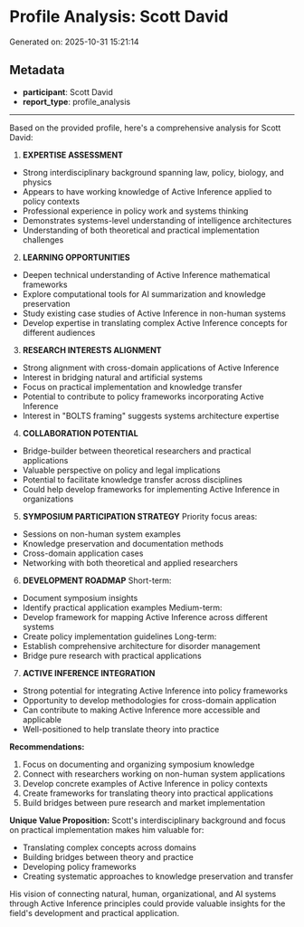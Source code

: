 # Profile Analysis: Scott David

Generated on: 2025-10-31 15:21:14

## Metadata

- **participant**: Scott David
- **report_type**: profile_analysis

---

Based on the provided profile, here's a comprehensive analysis for Scott David:

1. **EXPERTISE ASSESSMENT**
- Strong interdisciplinary background spanning law, policy, biology, and physics
- Appears to have working knowledge of Active Inference applied to policy contexts
- Professional experience in policy work and systems thinking
- Demonstrates systems-level understanding of intelligence architectures
- Understanding of both theoretical and practical implementation challenges

2. **LEARNING OPPORTUNITIES**
- Deepen technical understanding of Active Inference mathematical frameworks
- Explore computational tools for AI summarization and knowledge preservation
- Study existing case studies of Active Inference in non-human systems
- Develop expertise in translating complex Active Inference concepts for different audiences

3. **RESEARCH INTERESTS ALIGNMENT**
- Strong alignment with cross-domain applications of Active Inference
- Interest in bridging natural and artificial systems
- Focus on practical implementation and knowledge transfer
- Potential to contribute to policy frameworks incorporating Active Inference
- Interest in "BOLTS framing" suggests systems architecture expertise

4. **COLLABORATION POTENTIAL**
- Bridge-builder between theoretical researchers and practical applications
- Valuable perspective on policy and legal implications
- Potential to facilitate knowledge transfer across disciplines
- Could help develop frameworks for implementing Active Inference in organizations

5. **SYMPOSIUM PARTICIPATION STRATEGY**
Priority focus areas:
- Sessions on non-human system examples
- Knowledge preservation and documentation methods
- Cross-domain application cases
- Networking with both theoretical and applied researchers

6. **DEVELOPMENT ROADMAP**
Short-term:
- Document symposium insights
- Identify practical application examples
Medium-term:
- Develop framework for mapping Active Inference across different systems
- Create policy implementation guidelines
Long-term:
- Establish comprehensive architecture for disorder management
- Bridge pure research with practical applications

7. **ACTIVE INFERENCE INTEGRATION**
- Strong potential for integrating Active Inference into policy frameworks
- Opportunity to develop methodologies for cross-domain application
- Can contribute to making Active Inference more accessible and applicable
- Well-positioned to help translate theory into practice

**Recommendations:**
1. Focus on documenting and organizing symposium knowledge
2. Connect with researchers working on non-human system applications
3. Develop concrete examples of Active Inference in policy contexts
4. Create frameworks for translating theory into practical applications
5. Build bridges between pure research and market implementation

**Unique Value Proposition:**
Scott's interdisciplinary background and focus on practical implementation makes him valuable for:
- Translating complex concepts across domains
- Building bridges between theory and practice
- Developing policy frameworks
- Creating systematic approaches to knowledge preservation and transfer

His vision of connecting natural, human, organizational, and AI systems through Active Inference principles could provide valuable insights for the field's development and practical application.